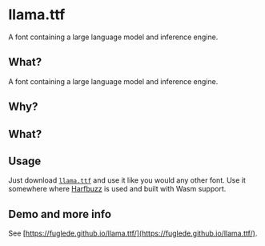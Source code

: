 # llama.ttf

A font containing a large language model and inference engine.

## What?

A font containing a large language model and inference engine.

## Why?

## What?

## Usage

Just download [`llama.ttf`](https://github.com/fuglede/llama.ttf/raw/master/llamattf/llama.ttf) and use it like you would any other font. Use it somewhere where [Harfbuzz](https://github.com/harfbuzz/harfbuzz) is used and built with Wasm support.

## Demo and more info

See [https://fuglede.github.io/llama.ttf/](https://fuglede.github.io/llama.ttf/).
